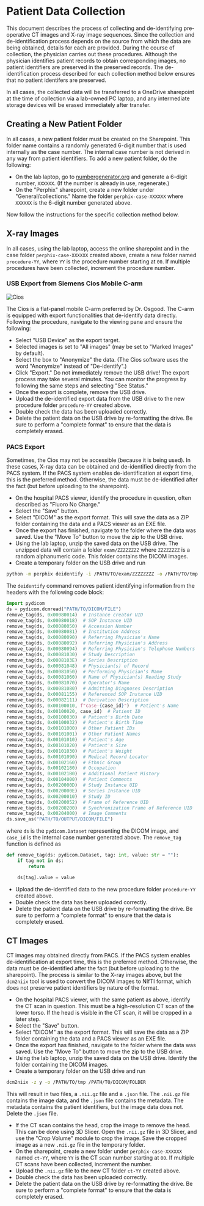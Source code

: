 # Patient Data Collection

This document describes the process of collecting and de-identifying pre-operative CT images and
X-ray image sequences. Since the collection and de-identification process depends on the source from
which the data are being obtained, details for each are provided. During the course of collection,
the physician carries out these procedures. Although the physician identifies patient records to
obtain corresponding images, no patient identifiers are preserved in the preserved records. The
de-identification process described for each collection method below ensures that no patient
identifers are preserved.

In all cases, the collected data will be transferred to a OneDrive sharepoint at the time of
collection via a lab-owned PC laptop, and any intermediate storage devices will be erased
immediately after transfer.

## Creating a New Patient Folder

In all cases, a new patient folder must be created on the Sharepoint. This folder name contains a
randomly generated 6-digit number that is used internally as the case number. The internal case
number is not derived in any way from patient identifiers. To add a new patient folder, do the
following:

- On the lab laptop, go to [numbergenerator.org](https://numbergenerator.org) and generate a 6-digit
   number, `XXXXXX`. (If the number is already in use, regenerate.)
- On the "Perphix" sharepoint, create a new folder under "General/collections." Name the folder
   `perphix-case-XXXXXX` where `XXXXXX` is the 6-digit number generated above.

Now follow the instructions for the specific collection method below.

## X-ray Images

In all cases, using the lab laptop, access the online sharepoint and in the case folder
`perphix-case-XXXXXX` created above, create a new folder named `procedure-YY`, where `YY` is the
procedure number starting at `00`. If multiple procedures have been collected, increment the
procedure number.

### USB Export from Siemens Cios Mobile C-arm

![Cios](collection/img/siemens-cios.png)

The Cios is a flat-panel mobile C-arm preferred by Dr. Osgood. The C-arm is equipped with export
functionalities that de-identify data directly. Following the procedure, navigate to the viewing
pane and ensure the following:

- Select "USB Device" as the export target.
- Selected images is set to "All images" (may be set to "Marked Images" by default).
- Select the box to "Anonymize" the data. (The Cios software uses the word "Anonymize" instead of
"De-identify".)
- Click "Export." Do not immediately remove the USB drive! The export process may take several
minutes. You can monitor the progress by following the same steps and selecting "See Status."
- Once the export is complete, remove the USB drive.
- Upload the de-identified export data from the USB drive to the new procedure folder `procedure-YY` created above.
- Double check the data has been uploaded correctly.
- Delete the patient data on the USB drive by re-formatting the drive. Be sure to perform a
"complete format" to ensure that the data is completely erased.

### PACS Export

Sometimes, the Cios may not be accessible (because it is being used). In these cases, X-ray data can
be obtained and de-identified directly from the PACS system. If the PACS system enables
de-identification at export time, this is the preferred method. Otherwise, the data must be
de-identified after the fact (but before uploading to the sharepoint).

- On the hospital PACS viewer, identify the procedure in question, often described as "Fluoro No Charge."
- Select the "Save" button.
- Select "DICOM" as the export format. This will save the data as a ZIP folder containing the data
  and a PACS viewer as an EXE file.
- Once the export has finished, navigate to the folder where the data was saved. Use the "Move To"
  button to move the zip to the USB drive.
- Using the lab laptop, unzip the saved data on the USB drive. The unzipped data will contain a
  folder `exam/ZZZZZZZZ` where `ZZZZZZZZ` is a random alphanumeric code. This folder contains the
  DICOM images.
- Create a temporary folder on the USB drive and run

```bash
python -m perphix deidentify -i /PATH/TO/exam/ZZZZZZZZ -o /PATH/TO/tmp --case XXXXXX
```

The `deidentify` command removes patient identifying information from the headers with the following code block:

```python
import pydicom
ds = pydicom.dcmread("PATH/TO/DICOM/FILE")
remove_tag(ds, 0x00080014)  # Instance creator UID
remove_tag(ds, 0x00080018)  # SOP Instance UID
remove_tag(ds, 0x00080050)  # Accession Number
remove_tag(ds, 0x00080081)  # Institution Address
remove_tag(ds, 0x00080090)  # Referring Physician's Name
remove_tag(ds, 0x00080092)  # Referring Physician's Address
remove_tag(ds, 0x00080094)  # Referring Physician's Telephone Numbers
remove_tag(ds, 0x00081030)  # Study Description
remove_tag(ds, 0x0008103E)  # Series Description
remove_tag(ds, 0x00081048)  # Physician(s) of Record
remove_tag(ds, 0x00081050)  # Performing Physician's Name
remove_tag(ds, 0x00081060)  # Name of Physician(s) Reading Study
remove_tag(ds, 0x00081070)  # Operator's Name
remove_tag(ds, 0x00081080)  # Admitting Diagnoses Description
remove_tag(ds, 0x00081155)  # Referenced SOP Instance UID
remove_tag(ds, 0x00082111)  # Derivation Description
remove_tag(ds, 0x00100010, f"case-{case_id}")  # Patient's Name
remove_tag(ds, 0x00100020, case_id)  # Patient ID
remove_tag(ds, 0x00100030)  # Patient's Birth Date
remove_tag(ds, 0x00100032)  # Patient's Birth Time
remove_tag(ds, 0x00101000)  # Other Patient IDs
remove_tag(ds, 0x00101001)  # Other Patient Names
remove_tag(ds, 0x00101010)  # Patient's Age
remove_tag(ds, 0x00101020)  # Patient's Size
remove_tag(ds, 0x00101030)  # Patient's Weight
remove_tag(ds, 0x00101090)  # Medical Record Locator
remove_tag(ds, 0x00102160)  # Ethnic Group
remove_tag(ds, 0x00102180)  # Occupation
remove_tag(ds, 0x001021B0)  # Additional Patient History
remove_tag(ds, 0x00104000)  # Patient Comments
remove_tag(ds, 0x0020000D)  # Study Instance UID
remove_tag(ds, 0x0020000E)  # Series Instance UID
remove_tag(ds, 0x00200010)  # Study ID
remove_tag(ds, 0x00200052)  # Frame of Reference UID
remove_tag(ds, 0x00200200)  # Synchronization Frame of Reference UID
remove_tag(ds, 0x00204000)  # Image Comments
ds.save_as("PATH/TO/OUTPUT/DICOM/FILE")
```

where `ds` is the `pydicom.Dataset` representing the DICOM image, and `case_id` is the internal case
number generated above. The `remove_tag` function is defined as

```python
def remove_tag(ds: pydicom.Dataset, tag: int, value: str = ""):
    if tag not in ds:
        return

    ds[tag].value = value
```

- Upload the de-identified data to the new procedure folder `procedure-YY` created above.
- Double check the data has been uploaded correctly.
- Delete the patient data on the USB drive by re-formatting the drive. Be sure to perform a
  "complete format" to ensure that the data is completely erased.

## CT Images

CT images may obtained directly from PACS. If the PACS system enables de-identification at export
time, this is the preferred method. Otherwise, the data must be de-identified after the fact (but
before uploading to the sharepoint). The process is similar to the X-ray images above, but the
`dcm2niix` tool is used to convert the DICOM images to NIfTI format, which does not preserve patient
identifiers by nature of the format.

- On the hospital PACS viewer, with the same patient as above, identify the CT scan in question.
  This must be a high-resolution CT scan of the lower torso. If the head is visible in the CT scan,
  it will be cropped in a later step.
- Select the "Save" button.
- Select "DICOM" as the export format. This will save the data as a ZIP folder containing the data
  and a PACS viewer as an EXE file.
- Once the export has finished, navigate to the folder where the data was saved. Use the "Move To"
  button to move the zip to the USB drive.
- Using the lab laptop, unzip the saved data on the USB drive. Identify the folder containing the
  DICOM images.
- Create a temporary folder on the USB drive and run

```bash
dcm2niix -z y -o /PATH/TO/tmp /PATH/TO/DICOM/FOLDER
```

This will result in two files, a `.nii.gz` file and a `.json` file. The `.nii.gz` file contains
the image data, and the `.json` file contains the metadata. The metadata contains the patient
identifiers, but the image data does not. Delete the `.json` file.

- If the CT scan contains the head, crop the image to remove the head. This can be done using 3D
  Slicer. Open the `.nii.gz` file in 3D Slicer, and use the "Crop Volume" module to crop the image.
  Save the cropped image as a new `.nii.gz` file in the temporary folder.
- On the sharepoint, create a new folder under `perphix-case-XXXXXX` named `ct-YY`, where `YY` is
  the CT scan number starting at `00`. If multiple CT scans have been collected, increment the
  number.
- Upload the `.nii.gz` file to the new CT folder `ct-YY` created above.
- Double check the data has been uploaded correctly.
- Delete the patient data on the USB drive by re-formatting the drive. Be sure to perform a
  "complete format" to ensure that the data is completely erased.
